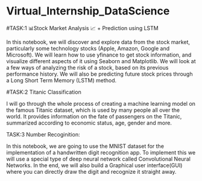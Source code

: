 # Virtual_Internship_DataScience

#TASK:1 📊Stock Market Analysis 📈 + Prediction using LSTM

In this notebook, we will discover and explore data from the stock market, particularly some technology stocks (Apple, Amazon, Google and Microsoft). We will learn how to use yfinance to get stock information, and visualize different aspects of it using Seaborn and Matplotlib. We will look at a few ways of analyzing the risk of a stock, based on its previous performance history. We will also be predicting future stock prices through a Long Short Term Memory (LSTM) method.


#TASK:2 Titanic Classification 

I will go through the whole process of creating a machine learning model on the famous Titanic dataset, which is used by many people all over the world. It provides information on the fate of passengers on the Titanic, summarized according to economic status, age, gender and more.



TASK:3 Number Recoginition:

In this notebook, we are going to use the MNIST dataset for the implementation of a handwritten digit recognition app. To implement this we will use a special type of deep neural network called Convolutional Neural Networks. In the end, we will also build a Graphical user interface(GUI) where you can directly draw the digit and recognize it straight away.
